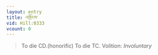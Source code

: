 ```yaml
---
layout: entry
title: འགྲོངས་
vid: Hill:0333
vcount: 0
---
```

> To die CD\.(honorific) To die TC\.
> Volition: _Involuntary_


